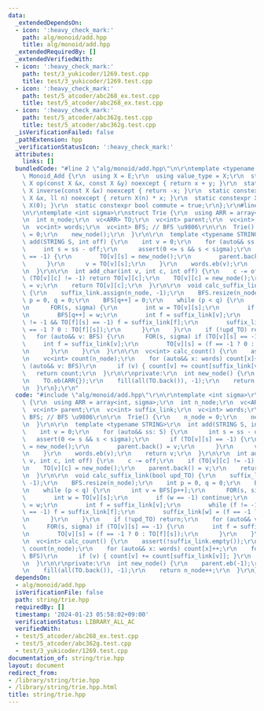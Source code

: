 ```yaml
---
data:
  _extendedDependsOn:
  - icon: ':heavy_check_mark:'
    path: alg/monoid/add.hpp
    title: alg/monoid/add.hpp
  _extendedRequiredBy: []
  _extendedVerifiedWith:
  - icon: ':heavy_check_mark:'
    path: test/3_yukicoder/1269.test.cpp
    title: test/3_yukicoder/1269.test.cpp
  - icon: ':heavy_check_mark:'
    path: test/5_atcoder/abc268_ex.test.cpp
    title: test/5_atcoder/abc268_ex.test.cpp
  - icon: ':heavy_check_mark:'
    path: test/5_atcoder/abc362g.test.cpp
    title: test/5_atcoder/abc362g.test.cpp
  _isVerificationFailed: false
  _pathExtension: hpp
  _verificationStatusIcon: ':heavy_check_mark:'
  attributes:
    links: []
  bundledCode: "#line 2 \"alg/monoid/add.hpp\"\n\r\ntemplate <typename E>\r\nstruct\
    \ Monoid_Add {\r\n  using X = E;\r\n  using value_type = X;\r\n  static constexpr\
    \ X op(const X &x, const X &y) noexcept { return x + y; }\r\n  static constexpr\
    \ X inverse(const X &x) noexcept { return -x; }\r\n  static constexpr X power(const\
    \ X &x, ll n) noexcept { return X(n) * x; }\r\n  static constexpr X unit() { return\
    \ X(0); }\r\n  static constexpr bool commute = true;\r\n};\r\n#line 2 \"string/trie.hpp\"\
    \n\r\ntemplate <int sigma>\r\nstruct Trie {\r\n  using ARR = array<int, sigma>;\r\
    \n  int n_node;\r\n  vc<ARR> TO;\r\n  vc<int> parent;\r\n  vc<int> suffix_link;\r\
    \n  vc<int> words;\r\n  vc<int> BFS; // BFS \u9806\r\n\r\n  Trie() {\r\n    n_node\
    \ = 0;\r\n    new_node();\r\n  }\r\n\r\n  template <typename STRING>\r\n  int\
    \ add(STRING S, int off) {\r\n    int v = 0;\r\n    for (auto&& ss: S) {\r\n \
    \     int s = ss - off;\r\n      assert(0 <= s && s < sigma);\r\n      if (TO[v][s]\
    \ == -1) {\r\n        TO[v][s] = new_node();\r\n        parent.back() = v;\r\n\
    \      }\r\n      v = TO[v][s];\r\n    }\r\n    words.eb(v);\r\n    return v;\r\
    \n  }\r\n\r\n  int add_char(int v, int c, int off) {\r\n    c -= off;\r\n    if\
    \ (TO[v][c] != -1) return TO[v][c];\r\n    TO[v][c] = new_node();\r\n    parent.back()\
    \ = v;\r\n    return TO[v][c];\r\n  }\r\n\r\n  void calc_suffix_link(bool upd_TO)\
    \ {\r\n    suffix_link.assign(n_node, -1);\r\n    BFS.resize(n_node);\r\n    int\
    \ p = 0, q = 0;\r\n    BFS[q++] = 0;\r\n    while (p < q) {\r\n      int v = BFS[p++];\r\
    \n      FOR(s, sigma) {\r\n        int w = TO[v][s];\r\n        if (w == -1) continue;\r\
    \n        BFS[q++] = w;\r\n        int f = suffix_link[v];\r\n        while (f\
    \ != -1 && TO[f][s] == -1) f = suffix_link[f];\r\n        suffix_link[w] = (f\
    \ == -1 ? 0 : TO[f][s]);\r\n      }\r\n    }\r\n    if (!upd_TO) return;\r\n \
    \   for (auto&& v: BFS) {\r\n      FOR(s, sigma) if (TO[v][s] == -1) {\r\n   \
    \     int f = suffix_link[v];\r\n        TO[v][s] = (f == -1 ? 0 : TO[f][s]);\r\
    \n      }\r\n    }\r\n  }\r\n\r\n  vc<int> calc_count() {\r\n    assert(!suffix_link.empty());\r\
    \n    vc<int> count(n_node);\r\n    for (auto&& x: words) count[x]++;\r\n    for\
    \ (auto&& v: BFS)\r\n      if (v) { count[v] += count[suffix_link[v]]; }\r\n \
    \   return count;\r\n  }\r\n\r\nprivate:\r\n  int new_node() {\r\n    parent.eb(-1);\r\
    \n    TO.eb(ARR{});\r\n    fill(all(TO.back()), -1);\r\n    return n_node++;\r\
    \n  }\r\n};\r\n"
  code: "#include \"alg/monoid/add.hpp\"\r\n\r\ntemplate <int sigma>\r\nstruct Trie\
    \ {\r\n  using ARR = array<int, sigma>;\r\n  int n_node;\r\n  vc<ARR> TO;\r\n\
    \  vc<int> parent;\r\n  vc<int> suffix_link;\r\n  vc<int> words;\r\n  vc<int>\
    \ BFS; // BFS \u9806\r\n\r\n  Trie() {\r\n    n_node = 0;\r\n    new_node();\r\
    \n  }\r\n\r\n  template <typename STRING>\r\n  int add(STRING S, int off) {\r\n\
    \    int v = 0;\r\n    for (auto&& ss: S) {\r\n      int s = ss - off;\r\n   \
    \   assert(0 <= s && s < sigma);\r\n      if (TO[v][s] == -1) {\r\n        TO[v][s]\
    \ = new_node();\r\n        parent.back() = v;\r\n      }\r\n      v = TO[v][s];\r\
    \n    }\r\n    words.eb(v);\r\n    return v;\r\n  }\r\n\r\n  int add_char(int\
    \ v, int c, int off) {\r\n    c -= off;\r\n    if (TO[v][c] != -1) return TO[v][c];\r\
    \n    TO[v][c] = new_node();\r\n    parent.back() = v;\r\n    return TO[v][c];\r\
    \n  }\r\n\r\n  void calc_suffix_link(bool upd_TO) {\r\n    suffix_link.assign(n_node,\
    \ -1);\r\n    BFS.resize(n_node);\r\n    int p = 0, q = 0;\r\n    BFS[q++] = 0;\r\
    \n    while (p < q) {\r\n      int v = BFS[p++];\r\n      FOR(s, sigma) {\r\n\
    \        int w = TO[v][s];\r\n        if (w == -1) continue;\r\n        BFS[q++]\
    \ = w;\r\n        int f = suffix_link[v];\r\n        while (f != -1 && TO[f][s]\
    \ == -1) f = suffix_link[f];\r\n        suffix_link[w] = (f == -1 ? 0 : TO[f][s]);\r\
    \n      }\r\n    }\r\n    if (!upd_TO) return;\r\n    for (auto&& v: BFS) {\r\n\
    \      FOR(s, sigma) if (TO[v][s] == -1) {\r\n        int f = suffix_link[v];\r\
    \n        TO[v][s] = (f == -1 ? 0 : TO[f][s]);\r\n      }\r\n    }\r\n  }\r\n\r\
    \n  vc<int> calc_count() {\r\n    assert(!suffix_link.empty());\r\n    vc<int>\
    \ count(n_node);\r\n    for (auto&& x: words) count[x]++;\r\n    for (auto&& v:\
    \ BFS)\r\n      if (v) { count[v] += count[suffix_link[v]]; }\r\n    return count;\r\
    \n  }\r\n\r\nprivate:\r\n  int new_node() {\r\n    parent.eb(-1);\r\n    TO.eb(ARR{});\r\
    \n    fill(all(TO.back()), -1);\r\n    return n_node++;\r\n  }\r\n};\r\n"
  dependsOn:
  - alg/monoid/add.hpp
  isVerificationFile: false
  path: string/trie.hpp
  requiredBy: []
  timestamp: '2024-01-23 05:58:02+09:00'
  verificationStatus: LIBRARY_ALL_AC
  verifiedWith:
  - test/5_atcoder/abc268_ex.test.cpp
  - test/5_atcoder/abc362g.test.cpp
  - test/3_yukicoder/1269.test.cpp
documentation_of: string/trie.hpp
layout: document
redirect_from:
- /library/string/trie.hpp
- /library/string/trie.hpp.html
title: string/trie.hpp
---
```

